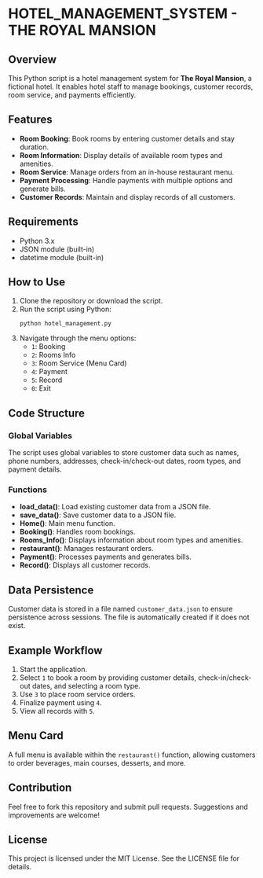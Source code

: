 # HOTEL_MANAGEMENT_SYSTEM - THE ROYAL MANSION

## Overview
This Python script is a hotel management system for **The Royal Mansion**, a fictional hotel. It enables hotel staff to manage bookings, customer records, room service, and payments efficiently.

## Features
- **Room Booking**: Book rooms by entering customer details and stay duration.
- **Room Information**: Display details of available room types and amenities.
- **Room Service**: Manage orders from an in-house restaurant menu.
- **Payment Processing**: Handle payments with multiple options and generate bills.
- **Customer Records**: Maintain and display records of all customers.

## Requirements
- Python 3.x
- JSON module (built-in)
- datetime module (built-in)

## How to Use

1. Clone the repository or download the script.
2. Run the script using Python:
   ```
   python hotel_management.py
   ```
3. Navigate through the menu options:
   - `1`: Booking
   - `2`: Rooms Info
   - `3`: Room Service (Menu Card)
   - `4`: Payment
   - `5`: Record
   - `0`: Exit

## Code Structure

### Global Variables
The script uses global variables to store customer data such as names, phone numbers, addresses, check-in/check-out dates, room types, and payment details.

### Functions
- **load_data()**: Load existing customer data from a JSON file.
- **save_data()**: Save customer data to a JSON file.
- **Home()**: Main menu function.
- **Booking()**: Handles room bookings.
- **Rooms_Info()**: Displays information about room types and amenities.
- **restaurant()**: Manages restaurant orders.
- **Payment()**: Processes payments and generates bills.
- **Record()**: Displays all customer records.

## Data Persistence
Customer data is stored in a file named `customer_data.json` to ensure persistence across sessions. The file is automatically created if it does not exist.

## Example Workflow
1. Start the application.
2. Select `1` to book a room by providing customer details, check-in/check-out dates, and selecting a room type.
3. Use `3` to place room service orders.
4. Finalize payment using `4`.
5. View all records with `5`.

## Menu Card
A full menu is available within the `restaurant()` function, allowing customers to order beverages, main courses, desserts, and more.

## Contribution
Feel free to fork this repository and submit pull requests. Suggestions and improvements are welcome!

## License
This project is licensed under the MIT License. See the LICENSE file for details.
